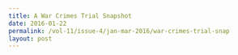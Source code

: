```yaml
---
title: A War Crimes Trial Snapshot
date: 2016-01-22
permalink: /vol-11/issue-4/jan-mar-2016/war-crimes-trial-snap
layout: post
---
```

